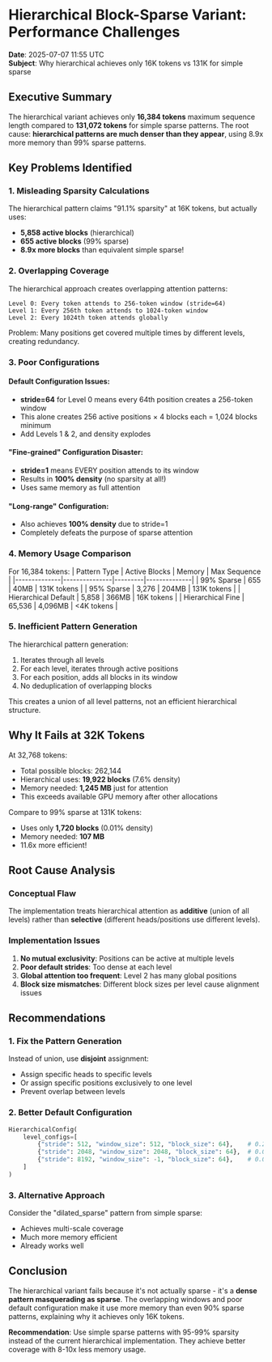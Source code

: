 # Hierarchical Block-Sparse Variant: Performance Challenges

**Date**: 2025-07-07 11:55 UTC  
**Subject**: Why hierarchical achieves only 16K tokens vs 131K for simple sparse

## Executive Summary

The hierarchical variant achieves only **16,384 tokens** maximum sequence length compared to **131,072 tokens** for simple sparse patterns. The root cause: **hierarchical patterns are much denser than they appear**, using 8.9x more memory than 99% sparse patterns.

## Key Problems Identified

### 1. Misleading Sparsity Calculations

The hierarchical pattern claims "91.1% sparsity" at 16K tokens, but actually uses:
- **5,858 active blocks** (hierarchical)
- **655 active blocks** (99% sparse)
- **8.9x more blocks** than equivalent simple sparse!

### 2. Overlapping Coverage

The hierarchical approach creates overlapping attention patterns:

```
Level 0: Every token attends to 256-token window (stride=64)
Level 1: Every 256th token attends to 1024-token window  
Level 2: Every 1024th token attends globally
```

Problem: Many positions get covered multiple times by different levels, creating redundancy.

### 3. Poor Configurations

#### Default Configuration Issues:
- **stride=64** for Level 0 means every 64th position creates a 256-token window
- This alone creates 256 active positions × 4 blocks each = 1,024 blocks minimum
- Add Levels 1 & 2, and density explodes

#### "Fine-grained" Configuration Disaster:
- **stride=1** means EVERY position attends to its window
- Results in **100% density** (no sparsity at all!)
- Uses same memory as full attention

#### "Long-range" Configuration:
- Also achieves **100% density** due to stride=1
- Completely defeats the purpose of sparse attention

### 4. Memory Usage Comparison

For 16,384 tokens:
| Pattern Type | Active Blocks | Memory | Max Sequence |
|--------------|---------------|---------|--------------|
| 99% Sparse | 655 | 40MB | 131K tokens |
| 95% Sparse | 3,276 | 204MB | 131K tokens |
| Hierarchical Default | 5,858 | 366MB | 16K tokens |
| Hierarchical Fine | 65,536 | 4,096MB | <4K tokens |

### 5. Inefficient Pattern Generation

The hierarchical pattern generation:
1. Iterates through all levels
2. For each level, iterates through active positions
3. For each position, adds all blocks in its window
4. No deduplication of overlapping blocks

This creates a union of all level patterns, not an efficient hierarchical structure.

## Why It Fails at 32K Tokens

At 32,768 tokens:
- Total possible blocks: 262,144
- Hierarchical uses: **19,922 blocks** (7.6% density)
- Memory needed: **1,245 MB** just for attention
- This exceeds available GPU memory after other allocations

Compare to 99% sparse at 131K tokens:
- Uses only **1,720 blocks** (0.01% density)  
- Memory needed: **107 MB**
- 11.6x more efficient!

## Root Cause Analysis

### Conceptual Flaw
The implementation treats hierarchical attention as **additive** (union of all levels) rather than **selective** (different heads/positions use different levels).

### Implementation Issues
1. **No mutual exclusivity**: Positions can be active at multiple levels
2. **Poor default strides**: Too dense at each level
3. **Global attention too frequent**: Level 2 has many global positions
4. **Block size mismatches**: Different block sizes per level cause alignment issues

## Recommendations

### 1. Fix the Pattern Generation
Instead of union, use **disjoint** assignment:
- Assign specific heads to specific levels
- Or assign specific positions exclusively to one level
- Prevent overlap between levels

### 2. Better Default Configuration
```python
HierarchicalConfig(
    level_configs=[
        {"stride": 512, "window_size": 512, "block_size": 64},    # 0.2% positions
        {"stride": 2048, "window_size": 2048, "block_size": 64},  # 0.05% positions  
        {"stride": 8192, "window_size": -1, "block_size": 64},    # 0.01% positions
    ]
)
```

### 3. Alternative Approach
Consider the "dilated_sparse" pattern from simple sparse:
- Achieves multi-scale coverage
- Much more memory efficient
- Already works well

## Conclusion

The hierarchical variant fails because it's not actually sparse - it's a **dense pattern masquerading as sparse**. The overlapping windows and poor default configuration make it use more memory than even 90% sparse patterns, explaining why it achieves only 16K tokens.

**Recommendation**: Use simple sparse patterns with 95-99% sparsity instead of the current hierarchical implementation. They achieve better coverage with 8-10x less memory usage.